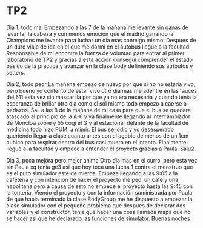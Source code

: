 # TP2
Dia 1, todo mal
Empezando a las 7 de la mañana me levante sin ganas de levantar la cabeza y con menos emoción que el madrid ganando la Champions me levante para luchar un dia mas conmigo
mismo. Despues de un duro viaje de ida en el que me dormi en el autobus llegue a la facultad. Responsable de mi encontre la fuerza de voluntad para entrar al primer
laboratorio de TP2 y gracias a esta acción consegui comprender el estado basico de la practica y avanzar en la clase body definiendo sus atributos y setters.


Dia 2, todo peor
La mañana empezo de nuevo por que si no no estaria vivo, pero bueno yo contento de estar vivo otro dia mas me adentre en las fauces del 611 esta vez sin mascarilla por que ya no era necesaria y cuando tenia la esperanza de brillar otro dia como el sol mismo todo empezo a caerse a pedazos. Sali a las 8 de la mañana de mi casa para que  el bus se quedara atascado al principio de la A-6 y ya finalmente llegando al intercambiador de Moncloa sobre y 55 cogi el G y al estacionar delante de la facultad de medicina todo hizo PUM, a mimir. El bus se jodio y yo desesperado queriendo llegar a clase cuanto antes con el agobio de menos de un 1cm cubico para respirar dentro del bus casi muero en el intento. Finalmente llegue a la facultad y empece a entender el proyecto gracias a Paula. Salu2.

Dia 3, poca mejora pero mejor animo
Otro dia mas en el curro, pero esta vez sin Paula xq tenia ge3 asi que hoy toca una lucha 1 contra el monstruo que es el puto simulador este de mierda. Empeze llegando a las 9:05 a la cafeteria y con intencion de hacer el proyecto me pedi un cafe y una napolitana pero a causa de esto no empece el proyecto hasta las 9:45 con la tonteria. Viendo el proyecto y con la información suministrada por Paula de que habia terminado la clase BodyGroup me he dispuesto a empezar la clase simulador con el pequeño problema que despues de declarar dos variables y el constructor, tenia que hacer una cosa llamada mapa que no se hacer asi que he declarado las funciones de simulator. Buenas noches
